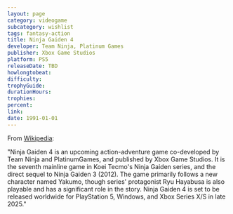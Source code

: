 ```yaml
---
layout: page
category: videogame
subcategory: wishlist
tags: fantasy-action
title: Ninja Gaiden 4
developer: Team Ninja, Platinum Games
publisher: Xbox Game Studios
platform: PS5
releaseDate: TBD
howlongtobeat:
difficulty:
trophyGuide:
durationHours:
trophies:
percent:
link:
date: 1991-01-01
---
```


From [Wikipedia](https://en.wikipedia.org/wiki/Ninja_Gaiden_4):

"Ninja Gaiden 4 is an upcoming action-adventure game co-developed by Team Ninja and PlatinumGames, and published by Xbox Game Studios. It is the seventh mainline game in Koei Tecmo's Ninja Gaiden series, and the direct sequel to Ninja Gaiden 3 (2012). The game primarily follows a new character named Yakumo, though series' protagonist Ryu Hayabusa is also playable and has a significant role in the story. Ninja Gaiden 4 is set to be released worldwide for PlayStation 5, Windows, and Xbox Series X/S in late 2025."
